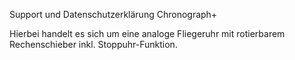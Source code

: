 Support und Datenschutzerklärung Chronograph+

Hierbei handelt es sich um eine analoge Fliegeruhr mit rotierbarem Rechenschieber inkl. Stoppuhr-Funktion.
